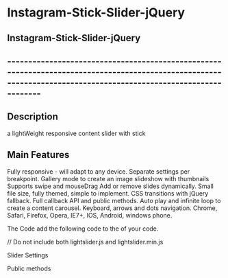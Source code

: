 # Instagram-Stick-Slider-jQuery

<h2>Instagram-Stick-Slider-jQuery<h2>
-----------------------------------------------------------------------------------------------------------------------------------------------------------------

Description
---------------------------------------------------------------------------------------------------------------------------------------------------------
a lightWeight responsive content slider with stick

Main Features
--------------------------------------------------------------------------------------------------------------------------------------------------------------------
  Fully responsive - will adapt to any device.
  Separate settings per breakpoint.
  Gallery mode to create an image slideshow with thumbnails
  Supports swipe and mouseDrag
  Add or remove slides dynamically.
  Small file size, fully themed, simple to implement.
  CSS transitions with jQuery fallback.
  Full callback API and public methods.
  Auto play and infinite loop to create a content carousel.
  Keyboard, arrows and dots navigation.
  Chrome, Safari, Firefox, Opera, IE7+, IOS, Android, windows phone.
  
The Code 
  add the following code to the <head> of your code.
  
  <link type="text/css" rel="stylesheet" href="css/lightslider.css" />
  <script src="//ajax.googleapis.com/ajax/libs/jquery/1.11.0/jquery.min.js"></script>
  <script src="js/lightslider.js"></script>
  // Do not include both lightslider.js and lightslider.min.js
  
  Slider Settings
  
  <script type="text/javascript">
    $(document).ready(function() {
        $("#light-slider").lightSlider({
            item: 3,
            autoWidth: false,
            slideMove: 1, // slidemove will be 1 if loop is true
            slideMargin: 10,

            addClass: '',
            mode: "slide",
            useCSS: true,
            cssEasing: 'ease', //'cubic-bezier(0.25, 0, 0.25, 1)',//
            easing: 'linear', //'for jquery animation',////

            speed: 400, //ms'
            auto: false,
            pauseOnHover: false,
            loop: false,
            slideEndAnimation: true,
            pause: 2000,

            keyPress: false,
            controls: true,
            prevHtml: '',
            nextHtml: '',

            rtl:false,
            adaptiveHeight:false,

            vertical:false,
            verticalHeight:500,
            vThumbWidth:100,

            thumbItem:10,
            pager: true,
            gallery: false,
            galleryMargin: 5,
            thumbMargin: 5,
            currentPagerPosition: 'middle',

            enableTouch:true,
            enableDrag:true,
            freeMove:true,
            swipeThreshold: 40,

            responsive : [],

            onBeforeStart: function (el) {},
            onSliderLoad: function (el) {},
            onBeforeSlide: function (el) {},
            onAfterSlide: function (el) {},
            onBeforeNextSlide: function (el) {},
            onBeforePrevSlide: function (el) {}
        });
    });
</script>

Public methods

<script type="text/javascript">
    $(document).ready(function() {
        var slider = $("#light-slider").lightSlider();
        slider.goToSlide(3);
        slider.goToPrevSlide();
        slider.goToNextSlide();
        slider.getCurrentSlideCount();
        slider.refresh();
        slider.play();
        slider.pause();
        slider.destroy();
    });
</script>
